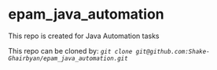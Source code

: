 # epam_java_automation


This repo is created for Java Automation tasks

This repo can be cloned by: _`git clone git@github.com:Shake-Ghairbyan/epam_java_automation.git`_
